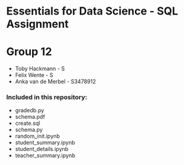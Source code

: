 # Essentials for Data Science - SQL Assignment
# Group 12

- Toby Hackmann       - S
- Felix Wente         - S
- Anka van de Merbel  - S3478912

### Included in this repository:

-  gradedb.py
-  schema.pdf
-  create.sql
-  schema.py
-  random_init.ipynb
-  student_summary.ipynb
-  student_details.ipynb
-  teacher_summary.ipynb
